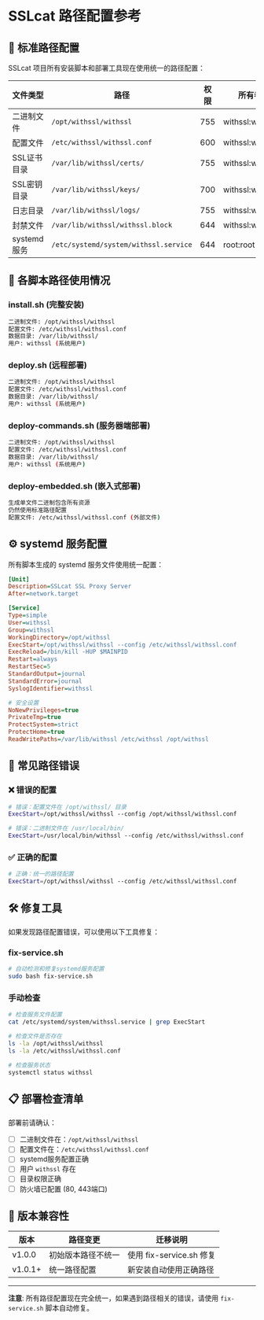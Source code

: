 # SSLcat 路径配置参考

## 📁 标准路径配置

SSLcat 项目所有安装脚本和部署工具现在使用统一的路径配置：

| 文件类型 | 路径 | 权限 | 所有者 |
|---------|------|------|--------|
| 二进制文件 | `/opt/withssl/withssl` | 755 | withssl:withssl |
| 配置文件 | `/etc/withssl/withssl.conf` | 600 | withssl:withssl |
| SSL证书目录 | `/var/lib/withssl/certs/` | 755 | withssl:withssl |
| SSL密钥目录 | `/var/lib/withssl/keys/` | 700 | withssl:withssl |
| 日志目录 | `/var/lib/withssl/logs/` | 755 | withssl:withssl |
| 封禁文件 | `/var/lib/withssl/withssl.block` | 644 | withssl:withssl |
| systemd服务 | `/etc/systemd/system/withssl.service` | 644 | root:root |

## 🔧 各脚本路径使用情况

### install.sh (完整安装)
```bash
二进制文件: /opt/withssl/withssl
配置文件: /etc/withssl/withssl.conf
数据目录: /var/lib/withssl/
用户: withssl (系统用户)
```

### deploy.sh (远程部署)
```bash
二进制文件: /opt/withssl/withssl
配置文件: /etc/withssl/withssl.conf
数据目录: /var/lib/withssl/
用户: withssl (系统用户)
```

### deploy-commands.sh (服务器端部署)
```bash
二进制文件: /opt/withssl/withssl
配置文件: /etc/withssl/withssl.conf
数据目录: /var/lib/withssl/
用户: withssl (系统用户)
```

### deploy-embedded.sh (嵌入式部署)
```bash
生成单文件二进制包含所有资源
仍然使用标准路径配置
配置文件: /etc/withssl/withssl.conf (外部文件)
```

## ⚙️ systemd 服务配置

所有脚本生成的 systemd 服务文件使用统一配置：

```ini
[Unit]
Description=SSLcat SSL Proxy Server
After=network.target

[Service]
Type=simple
User=withssl
Group=withssl
WorkingDirectory=/opt/withssl
ExecStart=/opt/withssl/withssl --config /etc/withssl/withssl.conf
ExecReload=/bin/kill -HUP $MAINPID
Restart=always
RestartSec=5
StandardOutput=journal
StandardError=journal
SyslogIdentifier=withssl

# 安全设置
NoNewPrivileges=true
PrivateTmp=true
ProtectSystem=strict
ProtectHome=true
ReadWritePaths=/var/lib/withssl /etc/withssl /opt/withssl
```

## 🚨 常见路径错误

### ❌ 错误的配置
```bash
# 错误：配置文件在 /opt/withssl/ 目录
ExecStart=/opt/withssl/withssl --config /opt/withssl/withssl.conf

# 错误：二进制文件在 /usr/local/bin/
ExecStart=/usr/local/bin/withssl --config /etc/withssl/withssl.conf
```

### ✅ 正确的配置
```bash
# 正确：统一的路径配置
ExecStart=/opt/withssl/withssl --config /etc/withssl/withssl.conf
```

## 🛠️ 修复工具

如果发现路径配置错误，可以使用以下工具修复：

### fix-service.sh
```bash
# 自动检测和修复systemd服务配置
sudo bash fix-service.sh
```

### 手动检查
```bash
# 检查服务文件配置
cat /etc/systemd/system/withssl.service | grep ExecStart

# 检查文件是否存在
ls -la /opt/withssl/withssl
ls -la /etc/withssl/withssl.conf

# 检查服务状态
systemctl status withssl
```

## 📋 部署检查清单

部署前请确认：

- [ ] 二进制文件在：`/opt/withssl/withssl`
- [ ] 配置文件在：`/etc/withssl/withssl.conf`
- [ ] systemd服务配置正确
- [ ] 用户 `withssl` 存在
- [ ] 目录权限正确
- [ ] 防火墙已配置 (80, 443端口)

## 🔄 版本兼容性

| 版本 | 路径变更 | 迁移说明 |
|------|---------|----------|
| v1.0.0 | 初始版本路径不统一 | 使用 fix-service.sh 修复 |
| v1.0.1+ | 统一路径配置 | 新安装自动使用正确路径 |

---

**注意**: 所有路径配置现在完全统一，如果遇到路径相关的错误，请使用 `fix-service.sh` 脚本自动修复。
